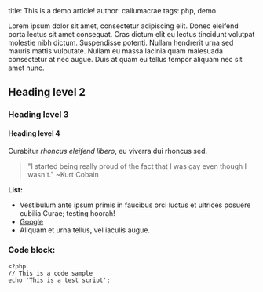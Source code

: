 <info>
title: This is a demo article!
author: callumacrae
tags: php, demo
</info>

Lorem ipsum dolor sit amet, consectetur adipiscing elit. Donec eleifend porta lectus sit amet consequat. Cras dictum elit eu lectus tincidunt volutpat molestie nibh dictum. Suspendisse potenti. Nullam hendrerit urna sed mauris mattis vulputate. Nullam eu massa lacinia quam malesuada consectetur at nec augue. Duis at quam eu tellus tempor aliquam nec sit amet nunc.

## Heading level 2

### Heading level 3

#### Heading level 4

Curabitur *rhoncus eleifend libero*, eu viverra dui rhoncus sed.

> "I started being really proud of the fact that I was gay even though I wasn't."
> ~Kurt Cobain

**List:**

* Vestibulum ante ipsum primis in faucibus orci luctus et ultrices posuere cubilia Curae; testing hoorah!
* [Google](http://google.com/)
* Aliquam et urna tellus, vel iaculis augue.

### Code block:

    <?php
	// This is a code sample
	echo 'This is a test script';
